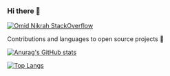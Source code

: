 ### Hi there 👋


[![Omid Nikrah StackOverflow](https://github-readme-stackoverflow.vercel.app/?userID=4025874&layout=compact)](https://stackoverflow.com/users/4025874/daniel-lee)

Contributions and languages to open source projects :eyes:

[![Anurag's GitHub stats](https://github-readme-stats.vercel.app/api?username=Dannylee12&count_private=true&show_icons=true&include_all_commits=true&hide=stars,issues,contribs,prs)](https://github.com/dannylee12)

[![Top Langs](https://github-readme-stats.vercel.app/api/top-langs/?username=Dannylee12&layout=compact)]([https://github.com/anuraghazra/github-readme-stats](https://github.com/dannylee12))

<!--
**DannyLee12/DannyLee12** is a ✨ _special_ ✨ repository because its `README.md` (this file) appears on your GitHub profile.

Here are some ideas to get you started:

- 🔭 I’m currently working on ...
- 🌱 I’m currently learning ...
- 👯 I’m looking to collaborate on ...
- 🤔 I’m looking for help with ...
- 💬 Ask me about ...
- 📫 How to reach me: ...
- 😄 Pronouns: ...
- ⚡ Fun fact: ...
-->
